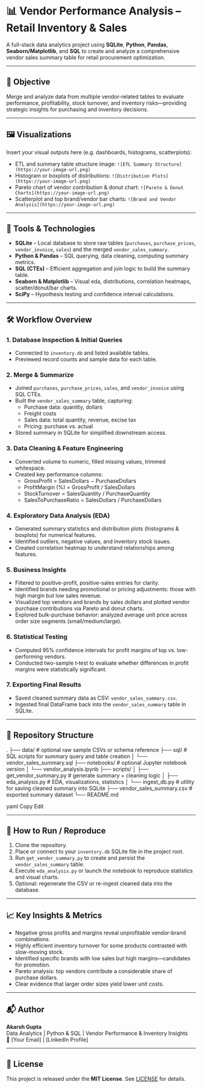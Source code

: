 # 📊 Vendor Performance Analysis – Retail Inventory & Sales

A full-stack data analytics project using **SQLite**, **Python**, **Pandas**, **Seaborn/Matplotlib**, and **SQL** to create and analyze a comprehensive vendor sales summary table for retail procurement optimization.

---

## 🎯 Objective

Merge and analyze data from multiple vendor-related tables to evaluate performance, profitability, stock turnover, and inventory risks—providing strategic insights for purchasing and inventory decisions.

---

## 🖼️ Visualizations

Insert your visual outputs here (e.g. dashboards, histograms, scatterplots):

- ETL and summary table structure image: `![ETL Summary Structure](https://your-image-url.png)`
- Histogram or boxplots of distributions: `![Distribution Plots](https://your-image-url.png)`
- Pareto chart of vendor contribution & donut chart: `![Pareto & Donut Charts](https://your-image-url.png)`
- Scatterplot and top brand/vendor bar charts: `![Brand and Vendor Analysis](https://your-image-url.png)`

---

## 🧰 Tools & Technologies

- **SQLite** – Local database to store raw tables (`purchases`, `purchase_prices`, `vendor_invoice`, `sales`) and the merged `vendor_sales_summary`.
- **Python & Pandas** – SQL querying, data cleaning, computing summary metrics.
- **SQL (CTEs)** – Efficient aggregation and join logic to build the summary table.
- **Seaborn & Matplotlib** – Visual eda, distributions, correlation heatmaps, scatter/donut/bar charts.
- **SciPy** – Hypothesis testing and confidence interval calculations.

---

## 🛠️ Workflow Overview

### 1. Database Inspection & Initial Queries
- Connected to `inventory.db` and listed available tables.
- Previewed record counts and sample data for each table.

### 2. Merge & Summarize
- Joined `purchases`, `purchase_prices`, `sales`, and `vendor_invoice` using SQL CTEs.
- Built the `vendor_sales_summary` table, capturing:
  - Purchase data: quantity, dollars
  - Freight costs
  - Sales data: total quantity, revenue, excise tax
  - Pricing: purchase vs. actual
- Stored summary in SQLite for simplified downstream access.

### 3. Data Cleaning & Feature Engineering
- Converted volume to numeric, filled missing values, trimmed whitespace.
- Created key performance columns:
  - GrossProfit = SalesDollars − PurchaseDollars
  - ProfitMargin (%) = GrossProfit / SalesDollars
  - StockTurnover = SalesQuantity / PurchaseQuantity
  - SalesToPurchaseRatio = SalesDollars / PurchaseDollars

### 4. Exploratory Data Analysis (EDA)
- Generated summary statistics and distribution plots (histograms & boxplots) for numerical features.
- Identified outliers, negative values, and inventory stock issues.
- Created correlation heatmap to understand relationships among features.

### 5. Business Insights
- Filtered to positive-profit, positive-sales entries for clarity.
- Identified brands needing promotional or pricing adjustments: those with high margin but low sales revenue.
- Visualized top vendors and brands by sales dollars and plotted vendor purchase contributions via Pareto and donut charts.
- Explored bulk-purchase behavior: analyzed average unit price across order size segments (small/medium/large).

### 6. Statistical Testing
- Computed 95% confidence intervals for profit margins of top vs. low-performing vendors.
- Conducted two-sample t‑test to evaluate whether differences in profit margins were statistically significant.

### 7. Exporting Final Results
- Saved cleaned summary data as CSV: `vendor_sales_summary.csv`.
- Ingested final DataFrame back into the `vendor_sales_summary` table in SQLite.

---

## 📂 Repository Structure

.
├── data/ # optional raw sample CSVs or schema reference
├── sql/ # SQL scripts for summary query and table creation
│ └── vendor_sales_summary.sql
├── notebooks/ # optional Jupyter notebook version
│ └── vendor_analysis.ipynb
├── scripts/
│ ├── get_vendor_summary.py # generate summary + cleaning logic
│ ├── eda_analysis.py # EDA, visualizations, statistics
│ └── ingest_db.py # utility for saving cleaned summary into SQLite
├── vendor_sales_summary.csv # exported summary dataset
└── README.md

yaml
Copy
Edit

---

## 🚀 How to Run / Reproduce

1. Clone the repository.
2. Place or connect to your `inventory.db` SQLite file in the project root.
3. Run `get_vendor_summary.py` to create and persist the `vendor_sales_summary` table.
4. Execute `eda_analysis.py` or launch the notebook to reproduce statistics and visual charts.
5. Optional: regenerate the CSV or re-ingest cleaned data into the database.

---

## 📈 Key Insights & Metrics

- Negative gross profits and margins reveal unprofitable vendor-brand combinations.
- Highly efficient inventory turnover for some products contrasted with slow-moving stock.
- Identified specific brands with low sales but high margins—candidates for promotion.
- Pareto analysis: top vendors contribute a considerable share of purchase dollars.
- Clear evidence that larger order sizes yield lower unit costs.

---

## 📬 Author

**Akarsh Gupta**  
Data Analytics | Python & SQL | Vendor Performance & Inventory Insights  
📧 [Your Email] | [LinkedIn Profile]

---

## 🧾 License

This project is released under the **MIT License**. See [LICENSE](LICENSE) for details.
